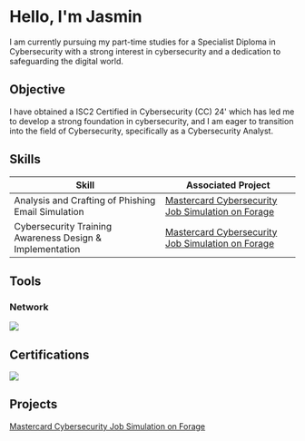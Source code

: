 # Hello, I'm Jasmin

I am currently pursuing my part-time studies for a Specialist Diploma in Cybersecurity with a strong interest in cybersecurity and a dedication to safeguarding the digital world.

## Objective

I have obtained a ISC2 Certified in Cybersecurity (CC) 24' which has led me to develop a strong foundation in cybersecurity, and I am eager to transition into the field of Cybersecurity, specifically as a Cybersecurity Analyst.

## Skills

| Skill                                         | Associated Project         |
|-----------------------------------------------|----------------------------|
|Analysis and Crafting of Phishing Email Simulation |<a href="https://github.com/jasminismail/Mastercard-Cybersecurity-Job-Simulation-on-Forage/edit/main/README.md">Mastercard Cybersecurity Job Simulation on Forage</a>|
 Cybersecurity Training Awareness Design & Implementation|<a href="https://github.com/jasminismail/Mastercard-Cybersecurity-Job-Simulation-on-Forage/edit/main/README.md"> Mastercard Cybersecurity Job Simulation on Forage</a>|

## Tools

### Network
<div>
    <img src="https://img.shields.io/badge/-Wireshark-1679A7?&style=for-the-badge&logo=Wireshark&logoColor=white" />
</div>

## Certifications
<div>
<img src="https://img.shields.io/badge/-ISC2%20CC-FF0000?&style=for-the-badge&logo=ISC2&logoColor=white" />
</div>

## Projects
<a href="https://github.com/jasminismail/Mastercard-Cybersecurity-Job-Simulation-on-Forage/edit/main/README.md"> Mastercard Cybersecurity Job Simulation on Forage</a>

